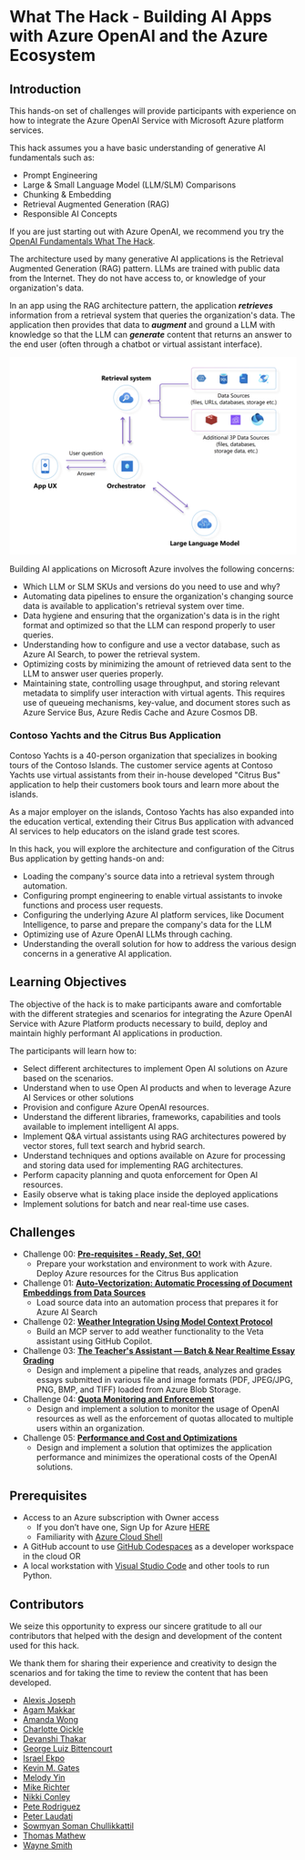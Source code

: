 # What The Hack - Building AI Apps with Azure OpenAI and the Azure Ecosystem

## Introduction

This hands-on set of challenges will provide participants with experience on how to integrate the Azure OpenAI Service with Microsoft Azure platform services.

This hack assumes you a have basic understanding of generative AI fundamentals such as:
- Prompt Engineering
- Large & Small Language Model (LLM/SLM) Comparisons
- Chunking & Embedding
- Retrieval Augmented Generation (RAG)
- Responsible AI Concepts

If you are just starting out with Azure OpenAI, we recommend you try the [OpenAI Fundamentals What The Hack](../066-OpenAIFundamentals/).

The architecture used by many generative AI applications is the Retrieval Augmented Generation (RAG) pattern. LLMs are trained with public data from the Internet. They do not have access to, or knowledge of your organization's data.

In an app using the RAG architecture pattern, the application ***retrieves*** information from a retrieval system that queries the organization's data. The application then provides that data to ***augment*** and ground a LLM with knowledge so that the LLM can ***generate*** content that returns an answer to the end user (often through a chatbot or virtual assistant interface).

![RAG Architecture Pattern](./images/rag-pattern-generic.png)

Building AI applications on Microsoft Azure involves the following concerns:

- Which LLM or SLM SKUs and versions do you need to use and why?
- Automating data pipelines to ensure the organization's changing source data is available to application's retrieval system over time.
- Data hygiene and ensuring that the organization's data is in the right format and optimized so that the LLM can respond properly to user queries.
- Understanding how to configure and use a vector database, such as Azure AI Search, to power the retrieval system. 
- Optimizing costs by minimizing the amount of retrieved data sent to the LLM to answer user queries properly.
- Maintaining state, controlling usage throughput, and storing relevant metadata to simplify user interaction with virtual agents. This requires use of queueing mechanisms, key-value, and document stores such as Azure Service Bus, Azure Redis Cache and Azure Cosmos DB. 

### Contoso Yachts and the Citrus Bus Application

Contoso Yachts is a 40-person organization that specializes in booking tours of the Contoso Islands. The customer service agents at Contoso Yachts use virtual assistants from their in-house developed "Citrus Bus" application to help their customers book tours and learn more about the islands. 

As a major employer on the islands, Contoso Yachts has also expanded into the education vertical, extending their Citrus Bus application with advanced AI services to help educators on the island grade test scores.

In this hack, you will explore the architecture and configuration of the Citrus Bus application by getting hands-on and:
- Loading the company's source data into a retrieval system through automation.
- Configuring prompt engineering to enable virtual assistants to invoke functions and process user requests.
- Configuring the underlying Azure AI platform services, like Document Intelligence, to parse and prepare the company's data for the LLM
- Optimizing use of Azure OpenAI LLMs through caching.
- Understanding the overall solution for how to address the various design concerns in a generative AI application.

## Learning Objectives

The objective of the hack is to make participants aware and comfortable with the different strategies and scenarios for integrating the Azure OpenAI Service with Azure Platform products necessary to build, deploy and maintain highly performant AI applications in production.

The participants will learn how to:
- Select different architectures to implement Open AI solutions on Azure based on the scenarios.
- Understand when to use Open AI products and when to leverage Azure AI Services or other solutions
- Provision and configure Azure OpenAI resources.
- Understand the different libraries, frameworks, capabilities and tools available to implement intelligent AI apps.
- Implement Q&A virtual assistants using RAG architectures powered by vector stores, full text search and hybrid search.
- Understand techniques and options available on Azure for processing and storing data used for implementing RAG architectures.
- Perform capacity planning and quota enforcement for Open AI resources.
- Easily observe what is taking place inside the deployed applications
- Implement solutions for batch and near real-time use cases.

## Challenges

- Challenge 00: **[Pre-requisites - Ready, Set, GO!](Student/Challenge-00.md)**
	 - Prepare your workstation and environment to work with Azure. Deploy Azure resources for the Citrus Bus application
- Challenge 01: **[Auto-Vectorization: Automatic Processing of Document Embeddings from Data Sources](Student/Challenge-01.md)**
	- Load source data into an automation process that prepares it for Azure AI Search
- Challenge 02: **[Weather Integration Using Model Context Protocol](Student/Challenge-02.md)**
	- Build an MCP server to add weather functionality to the Veta assistant using GitHub Copilot.
- Challenge 03: **[The Teacher's Assistant — Batch & Near Realtime Essay Grading](Student/Challenge-03.md)**
	 - Design and implement a pipeline that reads, analyzes and grades essays submitted in various file and image formats (PDF, JPEG/JPG, PNG, BMP, and TIFF) loaded from Azure Blob Storage.
- Challenge 04: **[Quota Monitoring and Enforcement](Student/Challenge-04.md)**
	 - Design and implement a solution to monitor the usage of OpenAI resources as well as the enforcement of quotas allocated to multiple users within an organization.
- Challenge 05: **[Performance and Cost and Optimizations](Student/Challenge-05.md)**
     - Design and implement a solution that optimizes the application performance and minimizes the operational costs of the OpenAI solutions.

## Prerequisites

- Access to an Azure subscription with Owner access
	- If you don’t have one, Sign Up for Azure [HERE](https://azure.microsoft.com/en-us/free/)
	- Familiarity with [Azure Cloud Shell](https://learn.microsoft.com/en-us/azure/cloud-shell/overview#multiple-access-points)
- A GitHub account to use [GitHub Codespaces](https://github.com/features/codespaces) as a developer workspace in the cloud
OR
- A local workstation with [Visual Studio Code](https://code.visualstudio.com/) and other tools to run Python.

## Contributors

We seize this opportunity to express our sincere gratitude to all our contributors that helped with the design and development of the content used for this hack.

We thank them for sharing their experience and creativity to design the scenarios and for taking the time to review the content that has been developed.

- [Alexis Joseph](https://github.com/alexistj)
- [Agam Makkar](https://github.com/AgamMakkar21)
- [Amanda Wong](https://github.com/wongamanda)
- [Charlotte Oickle](https://github.com/charlietfcgirl)
- [Devanshi Thakar](https://github.com/devanshithakar12)
- [George Luiz Bittencourt](https://github.com/glzbcrt)
- [Israel Ekpo](https://github.com/izzymsft)
- [Kevin M. Gates](https://github.com/kevinmgates)
- [Melody Yin](https://github.com/melody-N07)
- [Mike Richter](https://github.com/michaelsrichter)
- [Nikki Conley](https://github.com/nikkiconley)
- [Pete Rodriguez](https://github.com/perktime)
- [Peter Laudati](https://github.com/jrzyshr)
- [Sowmyan Soman Chullikkattil](https://github.com/sowsan)
- [Thomas Mathew](https://github.com/tmathew1000)
- [Wayne Smith](https://github.com/waynehsmith)
